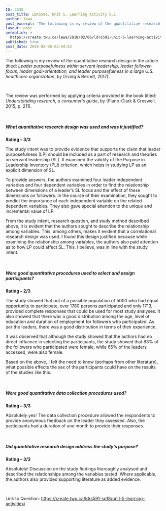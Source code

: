 ```yaml
---
ID: 3339
post_title: LDRS591, Unit 5, Learning Activity 5.1
author: lewa
post_excerpt: 'The following is my review of the quantitative research design in the article titled: Leader purposefulness within servant leadership, leader follower-focus, leader goal-orientation, and leader purposefulness in a large U.S. healthcare organization, by (Irving &amp; Berndt, 2017). &nbsp; The review was performed by applying criteria provided in the book titled: Understanding research, a consumer&rsquo;s guide, [&hellip;]'
layout: post
permalink: >
  https://create.twu.ca/lewa/2018/02/06/ldrs591-unit-5-learning-activity-5-1/
published: true
post_date: 2018-02-06 02:44:03
---
```

The following is my review of the quantitative research design in the article titled: <em>Leader purposefulness within servant leadership, leader follower-focus, leader goal-orientation, and leader purposefulness in a large U.S. healthcare organization</em>, by (Irving &amp; Berndt, 2017).

&nbsp;

The review was performed by applying criteria provided in the book titled: <em>Understanding research, a consumer’s guide</em>, by (Plano-Clark &amp; Creswell, 2015, p. 211).

&nbsp;

<h5><strong>What quantitative research design was used and was it justified? </strong></h5>

<strong>Rating – 3/3</strong>

The study intent was to provide evidence that supports the claim that leader purposefulness (LP) should be included as a part of research and theories on servant leadership (SL). It examined the validity of the Purpose in Leadership Inventory (PLI) criterion, which helps in studying LP as an explicit dimension of SL.

To provide answers, the authors examined four leader independent variables and four dependent variables in order to find the relationship between dimensions of a leader’s SL focus and the effect of these dimensions on followers. In the course of their examination, they sought to predict the importance of each independent variable on the related dependent variables. They also gave special attention to the unique and incremental value of LP.

From the study intent, research question, and study method described above, it is evident that the authors sought to describe the relationship among variables. This, among others, makes it evident that a correlational research design was used. I found this design justified because while examining the relationship among variables, the authors also paid attention as to how LP could affect SL. This, I believe, was in line with the study intent.

&nbsp;

<h5><strong>Were good quantitative procedures used to select and assign participants?</strong></h5>

<strong>Rating – 2/3</strong>

The study showed that out of a possible population of 5000 who had equal opportunity to participate, over 1780 persons participated and only 1713, provided complete responses that could be used for most study analyses. It also showed that there was a good distribution among the age, level of education and duration of employment for followers who participated. As per the leaders, there was a good distribution in terms of their experience.

It was observed that although the study showed that the authors had no direct influence in selecting the participants, the study showed that 83% of the followers who participated were female, while 65% of the leaders accessed, were also female.

Based on the above, I felt the need to know (perhaps from other literature), what possible effects the sex of the participants could have on the results of the studies like this.

&nbsp;

<h5><strong>Were good quantitative data collection procedures used?</strong></h5>

<strong>Rating – 3/3</strong>

Absolutely yes! The data collection procedure allowed the respondents to provide anonymous feedback on the leader they assessed. Also, the participants had a duration of one month to provide their responses.

&nbsp;

<h5><strong>Did quantitative research design address the study’s purpose?</strong></h5>

<strong>Rating – 3/3</strong>

Absolutely! Discussion on the study findings thoroughly analysed and described the relationships among the variables tested. Where applicable, the authors also provided supporting literature as added evidence.

&nbsp;

Link to Question: https://create.twu.ca/ldrs591-sp18/unit-5-learning-activities/